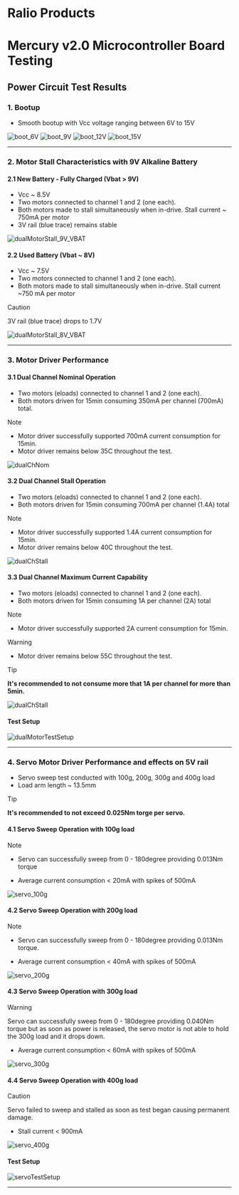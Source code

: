 Ralio Products
===========================================

# Mercury v2.0 Microcontroller Board Testing

## Power Circuit Test Results

### 1. Bootup

- Smooth bootup with Vcc voltage ranging between 6V to 15V

![boot_6V](img/boot_6V.png) ![boot_9V](img/boot_9V.png) ![boot_12V](img/boot_12V.png) ![boot_15V](img/boot_15v.png) 

___

### 2. Motor Stall Characteristics with 9V Alkaline Battery

#### 2.1 New Battery - Fully Charged (Vbat > 9V)

- Vcc ~ 8.5V
- Two motors connected to channel 1 and 2 (one each).
- Both motors made to stall simultaneously when in-drive. Stall current ~ 750mA per motor
- 3V rail (blue trace) remains stable

![dualMotorStall_9V_VBAT](img/dualMotorStall_9V_VBAT.png) 

#### 2.2 Used Battery (Vbat ~ 8V)

- Vcc ~ 7.5V
- Two motors connected to channel 1 and 2 (one each).
- Both motors made to stall simultaneously when in-drive. Stall current ~750 mA per motor
> [!CAUTION]
> 3V rail (blue trace) drops to 1.7V

![dualMotorStall_8V_VBAT](img/dualMotorStall_8V_VBAT.png) 

___

### 3. Motor Driver Performance

#### 3.1 Dual Channel Nominal Operation

- Two motors (eloads) connected to channel 1 and 2 (one each).
- Both motors driven for 15min consuming 350mA per channel (700mA) total.
> [!NOTE]
> - Motor driver successfully supported 700mA current consumption for 15min.
> - Motor driver remains below 35C throughout the test.

![dualChNom](img/dualChNom.png)

#### 3.2 Dual Channel Stall Operation

- Two motors (eloads) connected to channel 1 and 2 (one each).
- Both motors driven for 15min consuming 700mA per channel (1.4A) total
> [!NOTE]
> - Motor driver successfully supported 1.4A current consumption for 15min.
> - Motor driver remains below 40C throughout the test.

![dualChStall](img/dualChStall.png)

#### 3.3 Dual Channel Maximum Current Capability

- Two motors (eloads) connected to channel 1 and 2 (one each).
- Both motors driven for 15min consuming 1A per channel (2A) total
> [!NOTE]
> - Motor driver successfully supported 2A current consumption for 15min.

> [!WARNING]
> - Motor driver remains below 55C throughout the test.

> [!TIP]
> **It's recommended to not consume more that 1A per channel for more than 5min.**

![dualChStall](img/dualChStall.png)

#### Test Setup

![dualMotorTestSetup](img/dualMotorTestSetup.png)

___

### 4. Servo Motor Driver Performance and effects on 5V rail

- Servo sweep test conducted with 100g, 200g, 300g and 400g load
- Load arm length ~ 13.5mm
> [!TIP]
**It's recommended to not exceed 0.025Nm torge per servo.**

#### 4.1 Servo Sweep Operation with 100g load

> [!NOTE]
> - Servo can successfully sweep from 0 - 180degree providing 0.013Nm torque
- Average current consumption < 20mA with spikes of 500mA

![servo_100g](img/servo_100g.png)

#### 4.2 Servo Sweep Operation with 200g load

> [!NOTE]
> - Servo can successfully sweep from 0 - 180degree providing 0.013Nm torque.
- Average current consumption < 40mA with spikes of 500mA

![servo_200g](img/servo_200g.png)

#### 4.3 Servo Sweep Operation with 300g load

> [!WARNING]
> Servo can successfully sweep from 0 - 180degree providing 0.040Nm torque but as soon as power is released, the servo motor is not able to hold the 300g load and it drops down.

- Average current consumption < 60mA with spikes of 500mA

![servo_300g](img/servo_300g.png)

#### 4.4 Servo Sweep Operation with 400g load

> [!CAUTION]
Servo failed to sweep and stalled as soon as test began causing permanent damage.
- Stall current < 900mA

![servo_400g](img/servo_400g.png)

#### Test Setup

![servoTestSetup](img/servoTestSetup.png)

___
